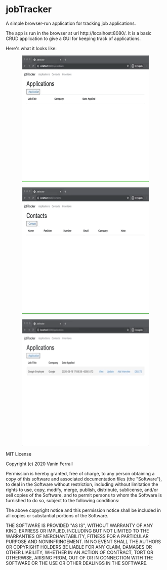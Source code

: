 # jobTracker
A simple browser-run application for tracking job applications.

The app is run in the browser at url http://localhost:8080/. It is a basic CRUD application to give a GUI for keeping track of applications. 

Here's what it looks like:

<p align="center">
  <img height="400" width="400" src="https://github.com/Ferrallv/jobTracker/blob/master/readme_images/01_jobtracker_readme.gif">
</p>

<p align="center">
  <img height="400" width="400" src="https://github.com/Ferrallv/jobTracker/blob/master/readme_images/02_jobtracker_readme.gif">
</p>

<p align="center">
  <img height="400" width="400" src="https://github.com/Ferrallv/jobTracker/blob/master/readme_images/03_jobtracker_readme.gif">
</p>

MIT License

Copyright (c) 2020 Vanin Ferrall

Permission is hereby granted, free of charge, to any person obtaining a copy
of this software and associated documentation files (the "Software"), to deal
in the Software without restriction, including without limitation the rights
to use, copy, modify, merge, publish, distribute, sublicense, and/or sell
copies of the Software, and to permit persons to whom the Software is
furnished to do so, subject to the following conditions:

The above copyright notice and this permission notice shall be included in all
copies or substantial portions of the Software.

THE SOFTWARE IS PROVIDED "AS IS", WITHOUT WARRANTY OF ANY KIND, EXPRESS OR
IMPLIED, INCLUDING BUT NOT LIMITED TO THE WARRANTIES OF MERCHANTABILITY,
FITNESS FOR A PARTICULAR PURPOSE AND NONINFRINGEMENT. IN NO EVENT SHALL THE
AUTHORS OR COPYRIGHT HOLDERS BE LIABLE FOR ANY CLAIM, DAMAGES OR OTHER
LIABILITY, WHETHER IN AN ACTION OF CONTRACT, TORT OR OTHERWISE, ARISING FROM,
OUT OF OR IN CONNECTION WITH THE SOFTWARE OR THE USE OR OTHER DEALINGS IN THE
SOFTWARE.
